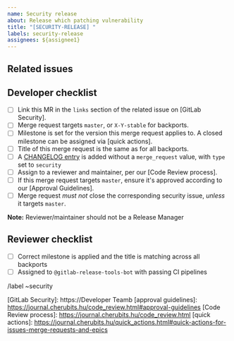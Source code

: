 ```yaml
---
name: Security release
about: Release which patching vulnerability
title: "[SECURITY-RELEASE] "
labels: security-release
assignees: ${assignee1}
---
```


<!--
# README first!
This MR should be created on `Developer Teamb`.

See [the general developer security release guidelines](https://journal.cherubits.hu/blob/master/general/security/developer.md).

-->

## Related issues

<!-- Mention the issue(s) this MR is related to -->

## Developer checklist

- [ ] Link this MR in the `links` section of the related issue on [GitLab Security].
- [ ] Merge request targets `master`, or `X-Y-stable` for backports.
- [ ] Milestone is set for the version this merge request applies to. A closed milestone can be assigned via [quick actions].
- [ ] Title of this merge request is the same as for all backports.
- [ ] A [CHANGELOG entry](https://journal.cherubits.hu/changelog.html) is added without a `merge_request` value, with `type` set to `security`
- [ ] Assign to a reviewer and maintainer, per our [Code Review process].
- [ ] If this merge request targets `master`, ensure it's approved according to our [Approval Guidelines].
- [ ] Merge request _must not_ close the corresponding security issue, _unless_ it targets `master`.

**Note:** Reviewer/maintainer should not be a Release Manager

## Reviewer checklist

- [ ] Correct milestone is applied and the title is matching across all backports
- [ ] Assigned to `@gitlab-release-tools-bot` with passing CI pipelines

/label ~security

[GitLab Security]: https://Developer Teamb
[approval guidelines]: https://journal.cherubits.hu/code_review.html#approval-guidelines
[Code Review process]: https://journal.cherubits.hu/code_review.html
[quick actions]: https://journal.cherubits.hu/quick_actions.html#quick-actions-for-issues-merge-requests-and-epics
